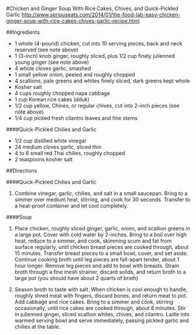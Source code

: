 #Chicken and Ginger Soup With Rice Cakes, Chives, and Quick-Pickled Garlic
http://www.seriouseats.com/2014/01/the-food-lab-easy-chicken-ginger-soup-with-rice-cakes-chives-garlic-recipe.html

##Ingredients

- 1 whole (4-pound) chicken, cut into 10 serving pieces, back and neck reserved (see note above)
- 1 (3-inch) knob ginger, roughly sliced, plus 1/2 cup finely julienned young ginger (see note above)
- 4 whole cloves garlic, smashed
- 1 small yellow onion, peeled and roughly chopped
- 4 scallions, pale greens and whites finely sliced, dark greens kept whole
- Kosher salt
- 4 cups roughly chopped napa cabbage
- 1 cup Korean rice cakes (dduk)
- 1/2 cup yellow, Chines, or regular chives, cut into 2-inch pieces (see note above)
- 1/4 cup picked fresh cilantro leaves and fine stems

####Quick-Pickled Chilies and Garlic
- 1/2 cup distilled white vinegar
- 24 medium cloves garlic, sliced thin
- 4 to 6 small red Thai chilies, roughly chopped
- 2 teaspoons kosher salt

##Directions

####Quick-Pickled Chilies and Garlic
1. Combine vinegar, garlic, chilies, and salt in a small saucepan. Bring to a simmer over medium heat, stirring, and cook for 30 seconds. Transfer to a heat-proof container and let cool completely.

####Soup

1. Place chicken, roughly sliced ginger, garlic, onion, and scallion greens in a large pot. Cover with cold water by 2-inches. Bring to a boil over high heat, reduce to a simmer, and cook, skimming scum and fat from surface regularly, until chicken breast pieces are cooked through, about 15 minutes. Transfer breast pieces to a small bowl, cover, and set aside. Continue cooking broth until leg pieces are fall-apart tender, about 1 hour longer. Remove leg pieces and add to bowl with breasts. Strain broth through a fine mesh strainer, discard solids, and return broth to a large pot (you should have about 2 quarts of broth)

2. Season broth to taste with salt. When chicken is cool enough to handle, roughly shred meat with fingers, discard bones, and return meat to pot. Add cabbage and rice cakes. Bring to a simmer and cook, stirring occasionally, until rice cakes are cooked through, about 8 minutes. Stir in julienned ginger, sliced scallion whites, chives, and cilantro. Ladle into warmed serving bowl and serve immediately, passing pickled garlic and chilies at the table.